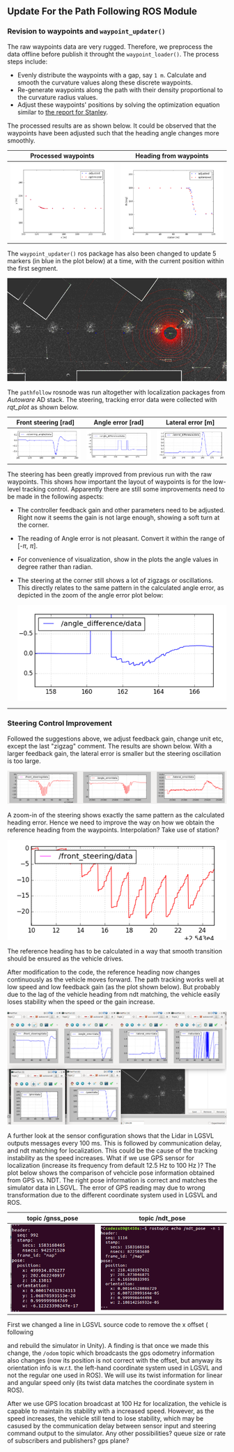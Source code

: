 ## Update For the Path Following ROS Module

### Revision to waypoints and `waypoint_updater()`

[//]: # "Image References"
[fig1_xy]: ./pic/f1_xy_smth.png	"smoothed waypoints"
[fig1_ang]: ./pic/f1_th_smth.png	"angle values after smoothing"
[fig1_wpmarker]: ./pic/f1_wpupdate.png "updated waypoint markers"
[fig1_str]: ./pic/f1_str.png	"front steering v1"
[fig1_angerr]: ./pic/f1_angerr.png "angle error v1"
[fig1_angerr_zoom]: ./pic/f1_angerr_zoom.png "zoom of angle error v1"
[fig1_laterr]: ./pic/f1_laterr.png "lateral error v1"

The raw waypoints data are very rugged. Therefore, we preprocess the data offline before publish it throught the `waypoint_loader()`. The process steps include: 

* Evenly distribute the waypoints with a gap, say `1 m`. Calculate and smooth the curvature values along these discrete waypoints. 
* Re-generate waypoints along the path with their density proportional to the curvature radius values. 
* Adjust these waypoints' positions by solving the optimization equation similar to [the report for Stanley](https://onlinelibrary.wiley.com/doi/abs/10.1002/rob.20147). 

The processed results are as shown below. It could be observed that the waypoints have been adjusted such that the heading angle changes more smoothly. 

| Processed waypoints  | Heading from waypoints |
| :------------------: | :--------------------: |
| ![alt text][fig1_xy] | ![alt text][fig1_ang]  |

The `waypoint_updater()` ros package has also been changed to update 5 markers (in blue in the plot below) at a time, with the current position within the first segment. 

![alt text][fig1_wpmarker]

The `pathfollow` rosnode was run altogether with localization packages from *Autoware* AD stack. The steering, tracking error data were collected with *rqt_plot* as shown below. 

| Front steering [rad]  |    Angle error [rad]     |    Lateral error [m]     |
| :-------------------: | :----------------------: | :----------------------: |
| ![alt text][fig1_str] | ![alt text][fig1_angerr] | ![alg text][fig1_laterr] |

The steering has been greatly improved from previous run with the raw waypoints. This shows how important the layout of waypoints is for the low-level tracking control. Apparently there are still some improvements need to be made in the following aspects: 

* The controller feedback gain and other parameters need to be adjusted. Right now it seems the gain is not large enough, showing a soft turn at the corner. 

* The reading of Angle error is not pleasant. Convert it within the range of [-*&#960;*, *&#960;*]. 

* For convenience of visualization, show in the plots the angle values in degree rather than radian. 

* The steering at the corner still shows a lot of zigzags or oscillations. This directly relates to the same pattern in the calculated angle error, as depicted in the zoom of the angle error plot below:

  ![alt text][fig1_angerr_zoom]

---

### Steering Control Improvement 

Followed the suggestions above, we adjust feedback gain, change unit etc, except the last "zigzag" comment. The results are shown below. With a larger feedback gain, the lateral error is smaller but the steering oscillation is too large. 

![](./pic/f2_oscillations.png) 

A zoom-in of the steering shows exactly the same pattern as the calculated heading error. Hence we need to improve the way on how we obtain the reference heading from the waypoints. Interpolation? Take use of station? 

![](./pic/f2_osczoom.png)

The reference heading has to be calculated in a way that smooth transition should be ensured as the vehicle drives. 

After modification to the code, the reference heading now changes continuously as the vehicle moves forward. The path tracking works well at low speed and low feedback gain (as the plot shown below). But probably due to the lag of the vehicle heading from ndt matching, the vehicle easily loses stability when the speed or the gain increase. 

![](./pic/f3_lowspd.png)

A further look at the sensor configuration shows that the Lidar in LGSVL outputs messages every 100 ms. This is followed by communication delay, and ndt matching for localization. This could be the cause of the tracking instability as the speed increases. What if we use GPS sensor for localization (increase its frequency from default 12.5 Hz to 100 Hz )?  The plot below shows the comparison of vehcicle pose information obtained from GPS vs. NDT. The right pose information is correct and matches the simulator data in LSGVL. The error of GPS reading may due to wrong transformation due to the different coordinate system used in LGSVL and ROS. 

| topic /gnss_pose           | topic /ndt_pose            |
| -------------------------- | -------------------------- |
| ![](./pic/f3_gpswrong.png) | ![](./pic/f3_ndtright.png) |

First we changed a line in LGSVL source code to remove the x offset ( following

[github issue reported]: https://github.com/lgsvl/simulator/issues/641	" GPS outputs data with offset"

and rebuild the simulator in Unity). A finding is that once we made this change, the `/odom` topic which broadcasts the gps odometry information also changes (now its position is not correct with the offset, but anyway its orientation info is w.r.t. the left-hand coordinate system used in LGSVL and not the regular one used in ROS). We will use its twist information for linear and angular speed only (its twist data matches the coordinate system in ROS). 

After we use GPS location broadcast at 100 Hz for localization, the vehicle is capable to maintain its stability with a increased speed. However, as the speed increases, the vehicle still tend to lose stability, which may be casused by the communication delay between sensor input and steering command output to the simulator. Any other possibilities? queue size or rate of subscribers and publishers? gps plane?

























